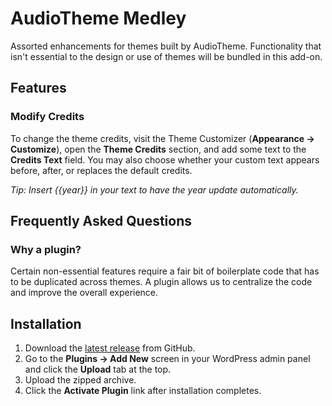 # AudioTheme Medley

Assorted enhancements for themes built by AudioTheme. Functionality that isn't essential to the design or use of themes will be bundled in this add-on.


## Features

### Modify Credits

To change the theme credits, visit the Theme Customizer (**Appearance &rarr; Customize**), open the **Theme Credits** section, and add some text to the **Credits Text** field. You may also choose whether your custom text appears before, after, or replaces the default credits.

*Tip: Insert {{year}} in your text to have the year update automatically.*


## Frequently Asked Questions

### Why a plugin?

Certain non-essential features require a fair bit of boilerplate code that has to be duplicated across themes. A plugin allows us to centralize the code and improve the overall experience.


## Installation

1. Download the [latest release](https://github.com/AudioTheme/audiotheme-medley/archive/master.zip) from GitHub.
2. Go to the __Plugins &rarr; Add New__ screen in your WordPress admin panel and click the __Upload__ tab at the top.
3. Upload the zipped archive.
4. Click the __Activate Plugin__ link after installation completes.